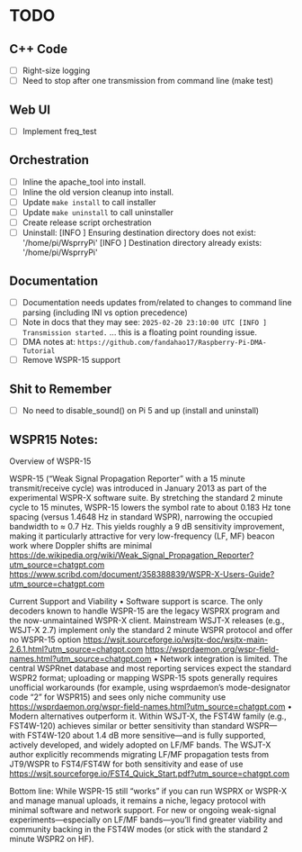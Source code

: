 # TODO

## C++ Code

- [ ] Right-size logging
- [ ] Need to stop after one transmission from command line (make test)

## Web UI

- [ ] Implement freq_test

## Orchestration

- [ ] Inline the apache_tool into install.
- [ ] Inline the old version cleanup into install.
- [ ] Update `make install` to call installer
- [ ] Update `make uninstall` to call uninstaller
- [ ] Create release script orchestration
- [ ] Uninstall:
        [INFO ] Ensuring destination directory does not exist: '/home/pi/WsprryPi'
        [INFO ] Destination directory already exists: '/home/pi/WsprryPi'

## Documentation

- [ ] Documentation needs updates from/related to changes to command line parsing (including INI vs option precedence)
- [ ] Note in docs that they may see: `2025-02-20 23:10:00 UTC [INFO ] Transmission started.` ... this is a floating point rounding issue.
- [ ] DMA notes at: `https://github.com/fandahao17/Raspberry-Pi-DMA-Tutorial`
- [ ] Remove WSPR-15 support

## Shit to Remember

- [ ] No need to disable_sound() on Pi 5 and up (install and uninstall)

## WSPR15 Notes:

Overview of WSPR-15

WSPR-15 (“Weak Signal Propagation Reporter” with a 15 minute transmit/receive cycle) was introduced in January 2013 as part of the experimental WSPR-X software suite. By stretching the standard 2 minute cycle to 15 minutes, WSPR-15 lowers the symbol rate to about 0.183 Hz tone spacing (versus 1.4648 Hz in standard WSPR), narrowing the occupied bandwidth to ≈ 0.7 Hz.  This yields roughly a 9 dB sensitivity improvement, making it particularly attractive for very low-frequency (LF, MF) beacon work where Doppler shifts are minimal
https://de.wikipedia.org/wiki/Weak_Signal_Propagation_Reporter?utm_source=chatgpt.com
https://www.scribd.com/document/358388839/WSPR-X-Users-Guide?utm_source=chatgpt.com

Current Support and Viability
	•	Software support is scarce.  The only decoders known to handle WSPR-15 are the legacy WSPRX program and the now-unmaintained WSPR-X client.  Mainstream WSJT-X releases (e.g., WSJT-X 2.7) implement only the standard 2 minute WSPR protocol and offer no WSPR-15 option
        https://wsjt.sourceforge.io/wsjtx-doc/wsjtx-main-2.6.1.html?utm_source=chatgpt.com
        https://wsprdaemon.org/wspr-field-names.html?utm_source=chatgpt.com
	•	Network integration is limited.  The central WSPRnet database and most reporting services expect the standard WSPR2 format; uploading or mapping WSPR-15 spots generally requires unofficial workarounds (for example, using wsprdaemon’s mode-designator code “2” for WSPR15) and sees only niche community use
        https://wsprdaemon.org/wspr-field-names.html?utm_source=chatgpt.com
	•	Modern alternatives outperform it.  Within WSJT-X, the FST4W family (e.g., FST4W-120) achieves similar or better sensitivity than standard WSPR—with FST4W-120 about 1.4 dB more sensitive—and is fully supported, actively developed, and widely adopted on LF/MF bands.  The WSJT-X author explicitly recommends migrating LF/MF propagation tests from JT9/WSPR to FST4/FST4W for both sensitivity and ease of use
        https://wsjt.sourceforge.io/FST4_Quick_Start.pdf?utm_source=chatgpt.com

Bottom line: While WSPR-15 still “works” if you can run WSPRX or WSPR-X and manage manual uploads, it remains a niche, legacy protocol with minimal software and network support.  For new or ongoing weak-signal experiments—especially on LF/MF bands—you’ll find greater viability and community backing in the FST4W modes (or stick with the standard 2 minute WSPR2 on HF).
